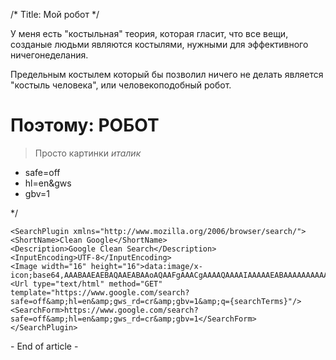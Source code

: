 /*
Title: Мой робот
*/

У меня есть "костыльная" теория, которая гласит, что все вещи, созданые людьми
являются костылями, нужными для эффективного ничегонеделания.

Предельным костылем который бы позволил ничего не делать является "костыль человека",
или человекоподобный робот.

# Поэтому: РОБОТ 

> Просто картинки
_италик_


* safe=off 
* hl=en&gws
* gbv=1  

*/





    <SearchPlugin xmlns="http://www.mozilla.org/2006/browser/search/">
    <ShortName>Clean Google</ShortName>
    <Description>Google Clean Search</Description>
    <InputEncoding>UTF-8</InputEncoding>
    <Image width="16" height="16">data:image/x-icon;base64,AAABAAEAEBAQAAEABAAoAQAAFgAAACgAAAAQAAAAIAAAAAEABAAAAAAAAAAAAAAAAAAAAAAAAAAAAAAAAABBREIAR0pIAExOTABcX10Ac3Z0AH+CgACUl5UAqayqALu+vADFyMYAztHPANXY1gDj5uQA7vHvAPz//QAAAAAAIiIiIiIiIiIiIiEAASIiIiIiKOyYMiIiIiGtIhCzIiIiINciImgSIiIibSAi2CIiIiIUh37jIiIiIiIQ7CIiIiIiIUfmIiIiIiIX5BpSIiIiIi5yJOIiIiIiLlIm4iIiIiIZYQzBIiIiIiB3zqUiIiIiIiAAACIiIiIiIiIiIiIAAAAAAAAAAAAAAAAAAAAAAAAAAAAAAAAAAAAAAAAAAAAAAAAAAAAAAAAAAAAAAAAAAAAAAAAAAAAAAAAAAAAA</Image>
    <Url type="text/html" method="GET" template="https://www.google.com/search?safe=off&amp;hl=en&amp;gws_rd=cr&amp;gbv=1&amp;q={searchTerms}"/>
    <SearchForm>https://www.google.com/search?safe=off&amp;hl=en&amp;gws_rd=cr&amp;gbv=1</SearchForm> 
    </SearchPlugin>


\- End of article -


